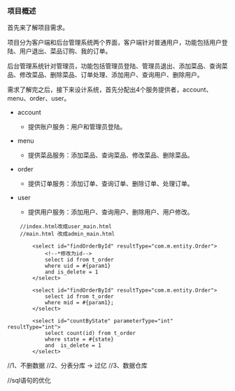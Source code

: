 ### 项目概述

首先来了解项目需求。

项目分为客户端和后台管理系统两个界面，客户端针对普通用户，功能包括用户登陆、用户退出、菜品订购、我的订单。

后台管理系统针对管理员，功能包括管理员登陆、管理员退出、添加菜品、查询菜品、修改菜品、删除菜品、订单处理、添加用户、查询用户、删除用户。

需求了解完之后，接下来设计系统，首先分配出4个服务提供者，account、menu、order、user。

- account 
    - 提供账户服务：用户和管理员登陆。

- menu 
    -  提供菜品服务：添加菜品、查询菜品、修改菜品、删除菜品。

- order 
    - 提供订单服务：添加订单、查询订单、删除订单、处理订单。

- user 
    - 提供用户服务：添加用户、查询用户、删除用户、用户修改。
    
```    
    //index.html改成user_main.html
    //main.html 改成admin_main.html
    
        <select id="findOrderById" resultType="com.m.entity.Order">
            <!--*修改为id-->
            select id from t_order
            where uid = #{param1}
            and is_delete = 1
        </select>
        
        <select id="findOrderById" resultType="com.m.entity.Order">
            select id from t_order
            where mid = #{param1};
        </select>
            
        <select id="countByState" parameterType="int" resultType="int">
            select count(id) from t_order
            where state = #{state}
            and  is_delete = 1
        </select>
``` 
    
//1、不删数据
//2、分表分库   ->   过亿
//3、数据仓库

//sql语句的优化
